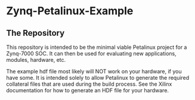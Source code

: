 # Zynq-Petalinux-Example

## The Repository
This repository is intended to be the minimal viable Petalinux project for a Zynq-7000 SOC.  It can then be used for evaluating new applications, modules, hardware, etc.

The example hdf file most likely will NOT work on your hardware, if you have some.  It is intended solely to allow Petalinux to generate the required collateral files that are used during the build process.  See the Xilinx documentation for how to generate an HDF file for your hardware.

